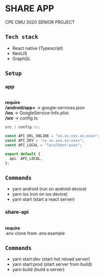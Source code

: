 # SHARE APP

CPE CMU 2020 SENIOR PROJECT

## `Tech stack`

- React native (Typescript)
- NestJS
- GraphQL

## `Setup`

### app <br>

<br><b>require</b> <br>
<b>/android/app></b> -> google-services.json
<br>
<b>/ios</b> -> GoogleService-Info.plist
<br>
<b>/src</b> -> config.ts
<br>

```ts
src / config.ts;

const API_URL_ONLINE = "xx.xx.xxx.xx:xxxx";
const API_DEV = "xx.xx.xxx.xx:xxxx";
const API_LOCAL = "localhost:xxxx";

export default {
  api: API_LOCAL,
};
```

## `Commands`

- yarn android (run on android device)
- yarn ios (run on ios device)
- yarn start (start a react server)

### share-api

<br><b>require</b> <br> .env clone from .env.example

## `Commands`

- yarn start:dev (start hot reload server)
- yarn start:prod (start server from build)
- yarn build (build a server)
